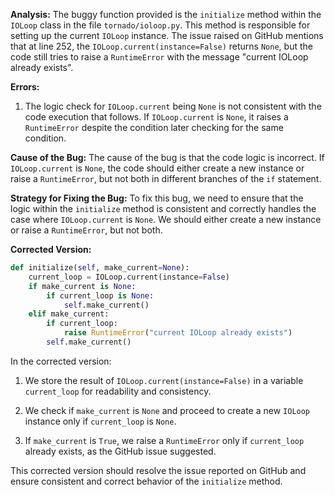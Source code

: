 **Analysis:**
The buggy function provided is the `initialize` method within the `IOLoop` class in the file `tornado/ioloop.py`. This method is responsible for setting up the current `IOLoop` instance. The issue raised on GitHub mentions that at line 252, the `IOLoop.current(instance=False)` returns `None`, but the code still tries to raise a `RuntimeError` with the message "current IOLoop already exists".

**Errors:**
1. The logic check for `IOLoop.current` being `None` is not consistent with the code execution that follows. If `IOLoop.current` is `None`, it raises a `RuntimeError` despite the condition later checking for the same condition.
   
**Cause of the Bug:**
The cause of the bug is that the code logic is incorrect. If `IOLoop.current` is `None`, the code should either create a new instance or raise a `RuntimeError`, but not both in different branches of the `if` statement.

**Strategy for Fixing the Bug:**
To fix this bug, we need to ensure that the logic within the `initialize` method is consistent and correctly handles the case where `IOLoop.current` is `None`. We should either create a new instance or raise a `RuntimeError`, but not both.

**Corrected Version:**
```python
def initialize(self, make_current=None):
    current_loop = IOLoop.current(instance=False)
    if make_current is None:
        if current_loop is None:
            self.make_current()
    elif make_current:
        if current_loop:
            raise RuntimeError("current IOLoop already exists")
        self.make_current()
```

In the corrected version:
1. We store the result of `IOLoop.current(instance=False)` in a variable `current_loop` for readability and consistency.
   
2. We check if `make_current` is `None` and proceed to create a new `IOLoop` instance only if `current_loop` is `None`.
   
3. If `make_current` is `True`, we raise a `RuntimeError` only if `current_loop` already exists, as the GitHub issue suggested.
   
This corrected version should resolve the issue reported on GitHub and ensure consistent and correct behavior of the `initialize` method.